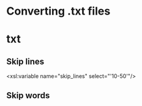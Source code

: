 # Converting .txt files

# txt

## Skip lines

<xsl:variable name="skip_lines" select="'10-50'"/>

## Skip words
